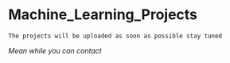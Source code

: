 # Machine_Learning_Projects

```
The projects will be uploaded as soon as possible stay tuned
```
*Mean while you can contact*
